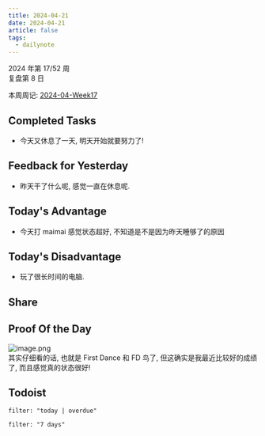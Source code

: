 ```yaml
---
title: 2024-04-21
date: 2024-04-21
article: false
tags:
  - dailynote
---
```

  
2024 年第 17/52 周  
复盘第 8 日

本周周记: [2024-04-Week17](2024-04-Week17)

## Completed Tasks
- 今天又休息了一天, 明天开始就要努力了!

## Feedback for Yesterday
- 昨天干了什么呢, 感觉一直在休息呢.

## Today's Advantage
- 今天打 maimai 感觉状态超好, 不知道是不是因为昨天睡够了的原因

## Today's Disadvantage
- 玩了很长时间的电脑.

## Share

## Proof Of the Day
![image.png](https://oss.naglfar28.com/naglfar28/202404220103097.png)  
其实仔细看的话, 也就是 First Dance 和 FD 鸟了, 但这确实是我最近比较好的成绩了, 而且感觉真的状态很好!

## Todoist
```todoist
filter: "today | overdue"
```
```todoist
filter: "7 days"
```